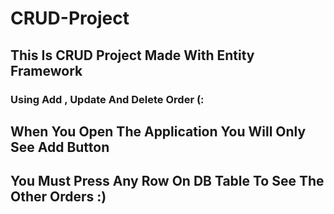 # CRUD-Project
## This Is CRUD Project Made With Entity Framework 
### Using Add , Update And Delete Order (: 

## When You Open The Application You Will Only See Add Button
## You Must Press Any Row On DB Table To See The Other Orders :) 
 
 